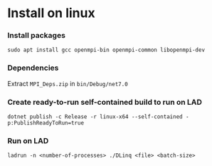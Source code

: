 # Install on linux

### Install packages

`sudo apt install gcc openmpi-bin openmpi-common libopenmpi-dev`

###  Dependencies
Extract `MPI_Deps.zip` in `bin/Debug/net7.0`

### Create ready-to-run self-contained build to run on LAD
```
dotnet publish -c Release -r linux-x64 --self-contained -p:PublishReadyToRun=true
```

### Run on LAD
```
ladrun -n <number-of-processes> ./DLinq <file> <batch-size>
```